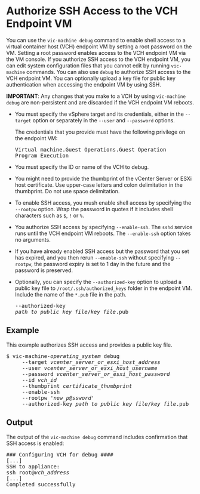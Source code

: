 # Authorize SSH Access to the VCH Endpoint VM #

You can use the `vic-machine debug` command to enable shell access to a virtual container host (VCH) endpoint VM by setting a root password on the VM. Setting a root password enables access to the VCH endpoint VM via the VM console. If you authorize SSH access to the VCH endpoint VM, you can edit system configuration files that you cannot edit by running `vic-machine` commands. You can also use `debug` to authorize SSH access to the VCH endpoint VM. You can optionally upload a key file for public key authentication when accessing the endpoint VM by using SSH. 

**IMPORTANT**: Any changes that you make to a VCH by using `vic-machine debug` are non-persistent and are discarded if the VCH endpoint VM reboots.

- You must specify the vSphere target and its credentials, either in the `--target` option or separately in the `--user` and `--password` options. 
      
    The credentials that you provide must have the following privilege on the endpoint VM:<pre>Virtual machine.Guest Operations.Guest Operation Program Execution</pre>
- You must specify the ID or name of the VCH to debug.
- You might need to provide the thumbprint of the vCenter Server or ESXi host certificate. Use upper-case letters and colon delimitation in the thumbprint. Do not use space delimitation.
- To enable SSH access, you mush enable shell access by specifying the `--rootpw` option. Wrap the password in quotes if it includes shell characters such as `$`, `!` or `%`.
- You authorize SSH access by specifying `--enable-ssh`. The `sshd` service runs until the VCH endpoint VM reboots. The `--enable-ssh` option takes no arguments. 
- If you have already enabled SSH access but the password that you set has expired, and you then rerun `--enable-ssh` without specifying `--rootpw`, the password expiry is set to 1 day in the future and the password is preserved.
- Optionally, you can specify the `--authorized-key` option to upload a public key file to `/root/.ssh/authorized_keys` folder in the endpoint VM. Include the name of the `*.pub` file in the path. <pre>--authorized-key <i>path_to_public_key_file</i>/<i>key_file</i>.pub</pre>


## Example ##

This example authorizes SSH access and provides a public key file.

<pre>$ vic-machine-<i>operating_system</i> debug
     --target <i>vcenter_server_or_esxi_host_address</i>
     --user <i>vcenter_server_or_esxi_host_username</i>
     --password <i>vcenter_server_or_esxi_host_password</i>
     --id <i>vch_id</i>
     --thumbprint <i>certificate_thumbprint</i>
     --enable-ssh
     --rootpw '<i>new_p@ssword</i>' 
     --authorized-key <i>path_to_public_key_file</i>/<i>key_file</i>.pub</pre>
  
## Output

The output of the `vic-machine debug` command includes confirmation that SSH access is enabled:

<pre>### Configuring VCH for debug ####
[...]
SSH to appliance:
ssh root@<i>vch_address</i>
[...]
Completed successfully</pre>   